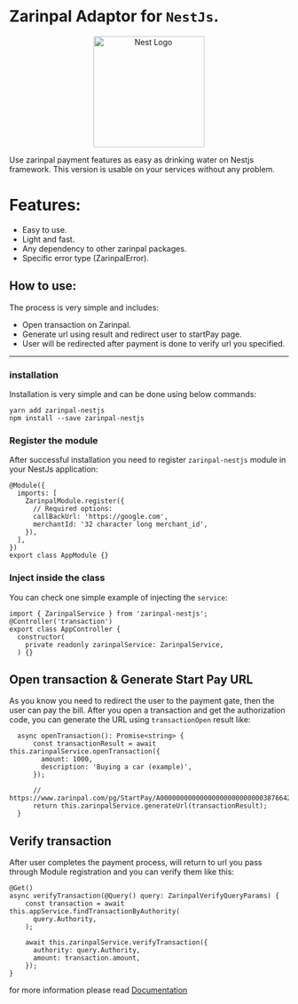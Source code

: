 # Zarinpal Adaptor for `NestJs`.

<p align="center">
  <a href="http://nestjs.com/" target="blank"><img src="https://nestjs.com/img/logo-small.svg" width="200" alt="Nest Logo" /></a>
</p>

[circleci-image]: https://img.shields.io/circleci/build/github/nestjs/nest/master?token=abc123def456
[circleci-url]: https://circleci.com/gh/nestjs/nest

Use zarinpal payment features as easy as drinking water on Nestjs framework.
This version is usable on your services without any problem.


# Features:
- Easy to use.
- Light and fast.
- Any dependency to other zarinpal packages.
- Specific error type (ZarinpalError).

## How to use:
The process is very simple and includes:

- Open transaction on Zarinpal.
- Generate url using result and redirect user to startPay page.
- User will be redirected after payment is done to verify url you specified.

---
### installation
Installation is very simple and can be done using below commands:

```
yarn add zarinpal-nestjs
npm install --save zarinpal-nestjs
```

### Register the module
After successful installation you need to register `zarinpal-nestjs` module in your NestJs application:

```
@Module({
  imports: [
    ZarinpalModule.register({
      // Required options:
      callBackUrl: 'https://google.com',
      merchantId: '32 character long merchant_id',
    }),
  ],
})
export class AppModule {}

```


### Inject inside the class
You can check one simple example of injecting the `service`:

```
import { ZarinpalService } from 'zarinpal-nestjs';
@Controller('transaction')
export class AppController {
  constructor(
    private readonly zarinpalService: ZarinpalService,
  ) {}

```

## Open transaction & Generate Start Pay URL
As you know you need to redirect the user to the payment gate, then the user can pay the bill. After you open a transaction and get the authorization code, you can generate the URL using `transactionOpen` result like:
```
  async openTransaction(): Promise<string> {
      const transactionResult = await this.zarinpalService.openTransaction({
        amount: 1000,
        description: 'Buying a car (example)',
      });
      
      // https://www.zarinpal.com/pg/StartPay/A00000000000000000000000000387664294
      return this.zarinpalService.generateUrl(transactionResult);
  }
```

## Verify transaction
After user completes the payment process, will return to url you pass through Module registration and you can verify them like this:

```
@Get()
async verifyTransaction(@Query() query: ZarinpalVerifyQueryParams) {
    const transaction = await this.appService.findTransactionByAuthority(
      query.Authority,
    );

    await this.zarinpalService.verifyTransaction({
      authority: query.Authority,
      amount: transaction.amount,
    });
}
```
for more information please read [Documentation](https://github.com/me-dira/zarinpal-nestjs/wiki)